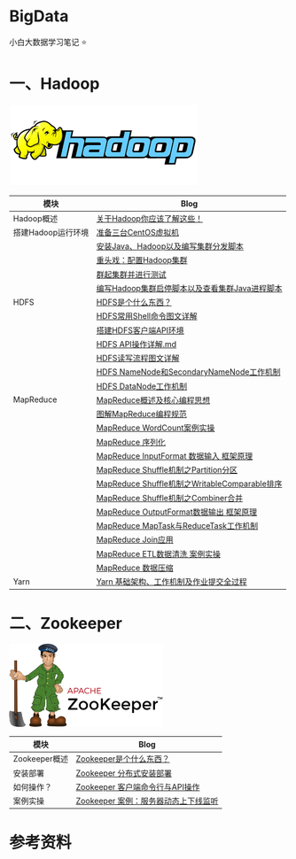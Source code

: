 # BigData
小白大数据学习笔记 :star:



# 一、Hadoop

![](./Hadoop/img/hadoop_logo.png)

| 模块               | Blog                                                         |
| ------------------ | ------------------------------------------------------------ |
| Hadoop概述         | [关于Hadoop你应该了解这些！](./Hadoop/1、大数据概论+Hadoop概述.md) |
| 搭建Hadoop运行环境 | [准备三台CentOS虚拟机](./Hadoop/2、准备三台虚拟机.md)        |
|                    | [安装Java、Hadoop以及编写集群分发脚本](./Hadoop/3、安装Java、Hadoop以及集群分发脚本.md) |
|                    | [重头戏：配置Hadoop集群](./Hadoop/4、配置Hadoop集群.md)      |
|                    | [群起集群并进行测试](./Hadoop/5、群起集群进行测试.md)        |
|                    | [编写Hadoop集群启停脚本以及查看集群Java进程脚本](./Hadoop/6、编写Hadoop集群启停脚本以及查看集群Java进程脚本.md) |
| HDFS               | [HDFS是个什么东西？](./Hadoop/7、HDFS是个什么东西？.md)      |
|                    | [HDFS常用Shell命令图文详解](./Hadoop/8、HDFS常用Shell命令图文详解.md) |
|                    | [搭建HDFS客户端API环境](./Hadoop/9、搭建HDFS客户端API环境.md) |
|                    | [HDFS API操作详解.md](./Hadoop/10、HDFS的API操作.md)          |
|                    | [HDFS读写流程图文详解](./Hadoop/11、HDFS读写流程图文详解.md) |
|                    | [HDFS NameNode和SecondaryNameNode工作机制](./Hadoop/12、HDFS中NameNode和SecondaryNameNode工作机制.md) |
|                    | [HDFS DataNode工作机制](./Hadoop/13、DataNode工作机制.md) |
| MapReduce          | [MapReduce概述及核心编程思想](./Hadoop/14、MapReduce的概述及核心编程思想.md) |
|                    | [图解MapReduce编程规范](./Hadoop/15、图解MapReduce编程规范.md) |
|                    | [MapReduce WordCount案例实操](./Hadoop/16、WordCount案例实操.md) |
|                    | [MapReduce 序列化](./Hadoop/17、MapReduce序列化.md)         |
|                    | [MapReduce InputFormat 数据输入 框架原理](./Hadoop/18、InputFormat数据输入及框架原理.md) |
|                    | [MapReduce Shuffle机制之Partition分区](./Hadoop/19、Shuffle机制之Partition分区.md) |
|                    | [MapReduce Shuffle机制之WritableComparable排序](./Hadoop/20、Shuffle机制之WritableComparable排序.md) |
|                    | [MapReduce Shuffle机制之Combiner合并](./Hadoop/21、Shuffle机制之Combiner合并.md) |
|                    | [MapReduce OutputFormat数据输出 框架原理](./Hadoop/22、OutputFormat数据输出及框架原理.md) |
|                    | [MapReduce MapTask与ReduceTask工作机制](./Hadoop/23、MapTask与ReduceTask工作机制.md) |
|                    | [MapReduce Join应用](./Hadoop/24、MapReduce中的Join应用.md)     |
|                    | [MapReduce ETL数据清洗 案例实操](./Hadoop/25、使用MapReduce进行ETL数据清洗.md) |
|                    | [MapReduce 数据压缩](./Hadoop/26、MapReduce的数据压缩.md)     |
| Yarn               | [Yarn 基础架构、工作机制及作业提交全过程](./Hadoop/27、Yarn基础架构、工作机制及作业提交全过程.md) |



# 二、Zookeeper

<img src="./Zookeeper/img/Apache_ZooKeeper_logo.png" height="150px">

| 模块          | Blog                                                         |
| ------------- | ------------------------------------------------------------ |
| Zookeeper概述 | [Zookeeper是个什么东西？](./Zookeeper/1、Zookeeper是个什么东西？.md)     |
| 安装部署      | [Zookeeper 分布式安装部署](./Zookeeper/2、Zookeeper本地与分布式安装.md)  |
| 如何操作？    | [Zookeeper 客户端命令行与API操作](./Zookeeper/3、Zookeeper客户端命令行与API操作.md) |
| 案例实操      | [Zookeeper 案例：服务器动态上下线监听](./Zookeeper/4、Zookeeper案例—服务器动态上下线监听.md) |





# 参考资料